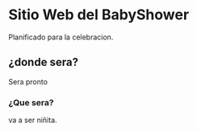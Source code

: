 # Sitio Web del BabyShower
Planificado para la celebracion.
## ¿donde sera?
Sera pronto
### ¿Que sera?
va a ser niñita.